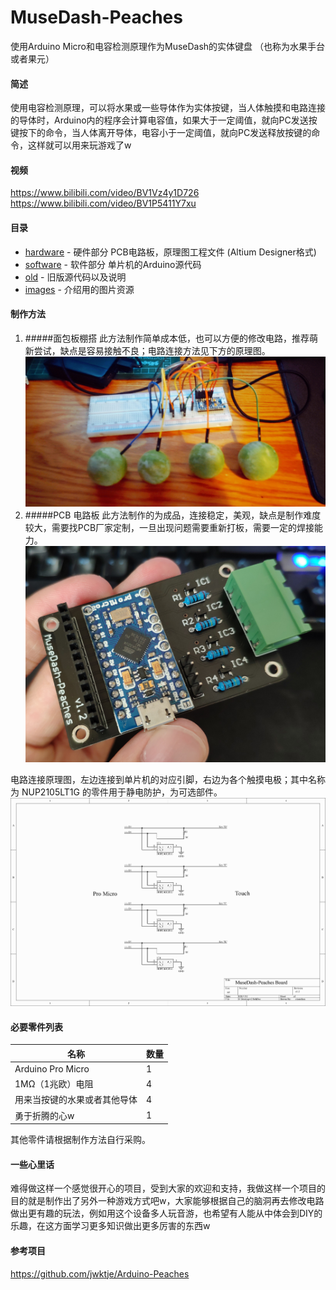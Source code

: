 # MuseDash-Peaches
使用Arduino Micro和电容检测原理作为MuseDash的实体键盘
（也称为水果手台或者果元）

#### 简述
使用电容检测原理，可以将水果或一些导体作为实体按键，当人体触摸和电路连接的导体时，Arduino内的程序会计算电容值，如果大于一定阈值，就向PC发送按键按下的命令，当人体离开导体，电容小于一定阈值，就向PC发送释放按键的命令，这样就可以用来玩游戏了w

#### 视频
<https://www.bilibili.com/video/BV1Vz4y1D726>
<https://www.bilibili.com/video/BV1P5411Y7xu>

#### 目录
- [hardware](https://github.com/ciisaichan/MuseDash-Peaches/tree/master/hardware "hardware") - 硬件部分 PCB电路板，原理图工程文件 (Altium Designer格式)
- [software](https://github.com/ciisaichan/MuseDash-Peaches/tree/master/software "software") - 软件部分 单片机的Arduino源代码
- [old](https://github.com/ciisaichan/MuseDash-Peaches/tree/master/old "old") - 旧版源代码以及说明
- [images](https://github.com/ciisaichan/MuseDash-Peaches/tree/master/images "images") - 介绍用的图片资源

#### 制作方法
1. #####面包板棚搭
此方法制作简单成本低，也可以方便的修改电路，推荐萌新尝试，缺点是容易接触不良；电路连接方法见下方的原理图。
![面包板棚搭法](https://raw.githubusercontent.com/ciisaichan/MuseDash-Peaches/master/images/20200712140900.jpg)
2. #####PCB 电路板
此方法制作的为成品，连接稳定，美观，缺点是制作难度较大，需要找PCB厂家定制，一旦出现问题需要重新打板，需要一定的焊接能力。
![PCB成品](https://raw.githubusercontent.com/ciisaichan/MuseDash-Peaches/master/images/IMG_20200711_163708.jpg)

电路连接原理图，左边连接到单片机的对应引脚，右边为各个触摸电极；其中名称为 NUP2105LT1G 的零件用于静电防护，为可选部件。
![原理图](https://raw.githubusercontent.com/ciisaichan/MuseDash-Peaches/master/images/musedash-peaches_sch.jpg)

#### 必要零件列表
| 名称 | 数量 |
| ---- | ---- |
| Arduino Pro Micro | 1 |
| 1MΩ（1兆欧）电阻 | 4 |
| 用来当按键的水果或者其他导体 | 4 |
| 勇于折腾的心w | 1 |

其他零件请根据制作方法自行采购。

#### 一些心里话
难得做这样一个感觉很开心的项目，受到大家的欢迎和支持，我做这样一个项目的目的就是制作出了另外一种游戏方式吧w，大家能够根据自己的脑洞再去修改电路做出更有趣的玩法，例如用这个设备多人玩音游，也希望有人能从中体会到DIY的乐趣，在这方面学习更多知识做出更多厉害的东西w

#### 参考项目
<https://github.com/jwktje/Arduino-Peaches>
